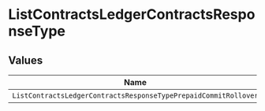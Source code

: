 # ListContractsLedgerContractsResponseType


## Values

| Name                                                            | Value                                                           |
| --------------------------------------------------------------- | --------------------------------------------------------------- |
| `ListContractsLedgerContractsResponseTypePrepaidCommitRollover` | PREPAID_COMMIT_ROLLOVER                                         |